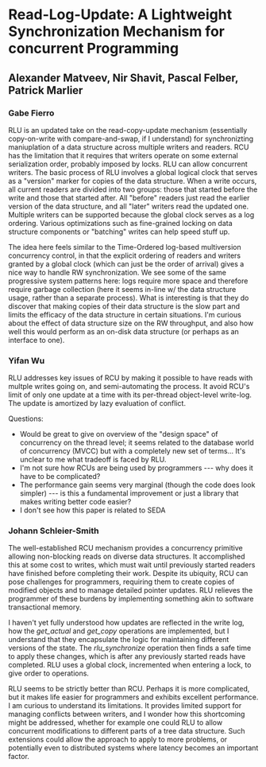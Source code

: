 # Read-Log-Update: A Lightweight Synchronization Mechanism for concurrent Programming
## Alexander Matveev, Nir Shavit, Pascal Felber, Patrick Marlier

### Gabe Fierro
RLU is an updated take on the read-copy-update mechanism (essentially copy-on-write with compare-and-swap, if I understand)
for synchronizting maniuplation of a data structure across multiple writers and readers. RCU has the limitation that it requires
that writers operate on some external serialization order, probably imposed by locks. RLU can allow concurrent writers.
The basic process of RLU involves a global logical clock that serves as a "version" marker for copies of the data structure.
When a write occurs, all current readers are divided into two groups: those that started before the write and those that started
after. All "before" readers just read the earlier version of the data structure, and all "later" writers read the updated one.
Multiple writers can be supported because the global clock serves as a log ordering. Various optimizations such as
fine-grained locking on data structure components or "batching" writes can help speed stuff up.

The idea here feels similar to the Time-Ordered log-based multiversion concurrency control, in that the explicit
ordering of readers and writers granted by a global clock (which can just be the order of arrival) gives a nice
way to handle RW synchronization. We see some of the same progressive system patterns here: logs require more
space and therefore require garbage collection (here it seems in-line w/ the data structure usage, rather than
a separate process). What is interesting is that they do discover that making copies of their data structure
is the slow part and limits the efficacy of the data structure in certain situations. I'm curious about the effect
of data structure size on the RW throughput, and also how well this would perform as an on-disk data structure
(or perhaps as an interface to one).

### Yifan Wu

RLU addresses key issues of RCU by making it possible to have reads with multple writes going on,
and semi-automating the process. It avoid RCU's limit of only one update at a time with its
per-thread object-level write-log. The update is amortized by lazy evaluation of conflict.

Questions:
- Would be great to give on overview of the "design space" of concurrency on the thread level; it seems related to
the database world of concurrency (MVCC) but with a completely new set of terms... It's unclear to me what
tradeoff is faced by RLU.
- I'm not sure how RCUs are being used by programmers --- why does it have to be complicated?
- The performance gain seems very marginal (though the code does look simpler) --- is this a
  fundamental improvement or just a library that makes writing better code easier?
- I don't see how this paper is related to SEDA


### Johann Schleier-Smith

The well-established RCU mechanism provides a concurrency primitive allowing non-blocking reads on diverse data structures. It accomplished this at some cost to writes, which must wait until previously started readers have finished before completing their work. Despite its ubiquity, RCU can pose challenges for programmers, requiring them to create copies of modified objects and to manage detailed pointer updates. RLU relieves the programmer of these burdens by implementing something akin to software transactional memory.

I haven't yet fully understood how updates are reflected in the write log, how the *get_actual* and *get_copy* operations are implemented, but I understand that they encapsulate the logic for maintaining different versions of the state. The *rlu_synchronize* operation then finds a safe time to apply these changes, which is after any previously started reads have completed. RLU uses a global clock, incremented when entering a lock, to give order to operations.

RLU seems to be strictly better than RCU. Perhaps it is more complicated, but it makes life easier for programmers and exhibits excellent performance. I am curious to understand its limitations. It provides limited support for managing conflicts between writers, and I wonder how this shortcoming might be addressed, whether for example one could RLU to allow concurrent modifications to different parts of a tree data structure. Such extensions could allow the approach to apply to more problems, or potentially even to distributed systems where latency becomes an important factor.

